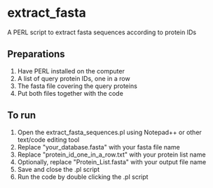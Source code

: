 # extract_fasta
A PERL script to extract fasta sequences according to protein IDs

## Preparations
1. Have PERL installed on the computer
2. A list of query protein IDs, one in a row
3. The fasta file covering the query proteins
4. Put both files together with the code

## To run
1. Open the extract_fasta_sequences.pl using Notepad++ or other text/code editing tool
2. Replace "your_database.fasta" with your fasta file name
3. Replace "protein_id_one_in_a_row.txt" with your protein list name
4. Optionally, replace "Protein_List.fasta" with your output file name
5. Save and close the .pl script
6. Run the code by double clicking the .pl script 
